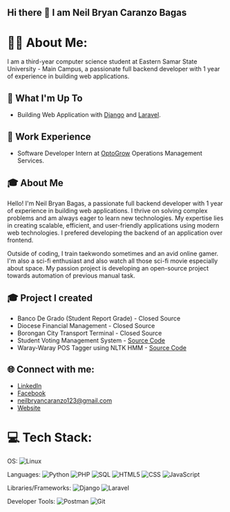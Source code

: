 ## Hi there 👋 I am Neil Bryan Caranzo Bagas


# 👨‍🦰 About Me:
I am a third-year computer science student at Eastern Samar State University - Main Campus, a passionate full backend developer with 1 year of experience in building web applications.


## 🚀 What I'm Up To

-  Building Web Application with [Django](https://www.djangoproject.com/) and [Laravel](https://laravel.com/).

## 💼 Work Experience
- Software Developer Intern at [OptoGrow](https://www.optogrow.com/) Operations Management Services.

## 🎓 About Me
Hello! I'm Neil Bryan Bagas, a passionate full backend developer with 1 year of experience in building web applications. I thrive on solving complex problems and am always eager to learn new technologies. My expertise lies in creating scalable, efficient, and user-friendly applications using modern web technologies. I prefered developing the backend of an application over frontend.

Outside of coding, I train taekwondo sometimes and an avid online gamer. I'm also a sci-fi enthusiast and also watch all those sci-fi movie especially about space. My passion project is developing an open-source project towards automation of previous manual task.

## 🎓 Project I created
- Banco De Grado (Student Report Grade) - Closed Source
- Diocese Financial Management - Closed Source
- Borongan City Transport Terminal - Closed Source
- Student Voting Management System - [Source Code](https://github.com/Shirozo/SVMS-Laravel)
- Waray-Waray POS Tagger using NLTK HMM - [Source Code](https://github.com/CSSO-Linux-User-Group-ESSU/Waray-Waray-NLP-POS-Tagger)

## 🌐 Connect with me:
- [LinkedIn](https://www.linkedin.com/in/shirozo/)
- [Facebook](https://www.facebook.com/shirozo.dev)
- neilbryancaranzo123@gmail.com
- [Website](https://shirozo.github.io/)


# 💻 Tech Stack:
OS:
![Linux](https://img.shields.io/badge/linux-%23323330.svg?style=for-the-badge&logo=linux&logoColor=white)

Languages: 
![Python](https://img.shields.io/badge/python-%233776AB.svg?style=for-the-badge&logo=python&logoColor=white) 
![PHP](https://img.shields.io/badge/php-%233776AB.svg?style=for-the-badge&logo=php&logoColor=violete) 
![SQL](https://img.shields.io/badge/sql-%2307405e.svg?style=for-the-badge&logo=postgresql&logoColor=white) 
![HTML5](https://img.shields.io/badge/html5-%23E34F26.svg?style=for-the-badge&logo=html5&logoColor=white) 
![CSS](https://img.shields.io/badge/css-%231572B6.svg?style=for-the-badge&logo=css3&logoColor=white) 
![JavaScript](https://img.shields.io/badge/javascript-%23323330.svg?style=for-the-badge&logo=javascript&logoColor=%23F7DF1E)

Libraries/Frameworks: 
![Django](https://img.shields.io/badge/Django-254B33.svg?style=for-the-badge&logo=django&logoColor=white) 
![Laravel](https://img.shields.io/badge/Laravel-%23F05033.svg?style=for-the-badge&logo=laravel&logoColor=white) 

Developer Tools: 
![Postman](https://img.shields.io/badge/Postman-FF6C37?style=for-the-badge&logo=postman&logoColor=white) 
![Git](https://img.shields.io/badge/git-%23F05033.svg?style=for-the-badge&logo=git&logoColor=white)
